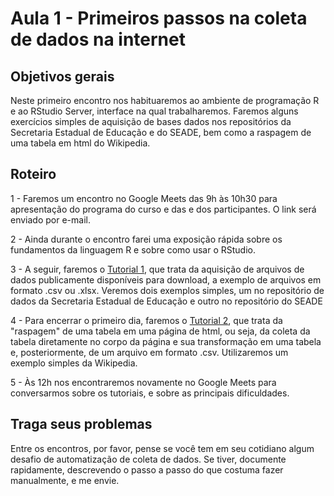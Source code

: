 # Aula 1 - Primeiros passos na coleta de dados na internet

## Objetivos gerais

Neste primeiro encontro nos habituaremos ao ambiente de programação R e ao RStudio Server, interface na qual trabalharemos. Faremos alguns exercícios simples de aquisição de bases dados nos repositórios da Secretaria Estadual de Educação e do SEADE, bem como a raspagem de uma tabela em html do Wikipedia.

## Roteiro

1 - Faremos um encontro no Google Meets das 9h às 10h30 para apresentação do programa do curso e das e dos participantes. O link será enviado por e-mail.

2 - Ainda durante o encontro farei uma exposição rápida sobre os fundamentos da linguagem R e sobre como usar o RStudio.

3 - A seguir, faremos o [Tutorial 1](https://github.com/seade-R/raspagem-dados-r/blob/main/tutoriais/tutorial-01.md), que trata da aquisição de arquivos de dados publicamente disponíveis para download, a exemplo de arquivos em formato .csv ou .xlsx. Veremos dois exemplos simples, um no repositório de dados da Secretaria Estadual de Educação e outro no repositório do SEADE

4 - Para encerrar o primeiro dia, faremos o [Tutorial 2](https://github.com/seade-R/raspagem-dados-r/blob/main/tutoriais/tutorial-02.md), que trata da "raspagem" de uma tabela em uma página de html, ou seja, da coleta da tabela diretamente no corpo da página e sua transformação em uma tabela e, posteriormente, de um arquivo em formato .csv. Utilizaremos um exemplo simples da Wikipedia.

5 - Às 12h nos encontraremos novamente no Google Meets para conversarmos sobre os tutoriais, e sobre as principais dificuldades.

## Traga seus problemas

Entre os encontros, por favor, pense se você tem em seu cotidiano algum desafio de automatização de coleta de dados. Se tiver, documente rapidamente, descrevendo o passo a passo do que costuma fazer manualmente, e me envie.